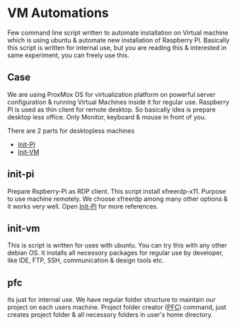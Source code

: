 # VM Automations
Few command line script written to automate installation on Virtual machine which is using ubuntu & automate new installation of Raspberry PI.
Basically this script is written for internal use, but you are reading this & interested in same experiment, you can freely use this.

## Case
We are using ProxMox OS for virtualization platform on powerful server configuration & running Virtual Machines inside it for regular use. 
Raspberry PI is used as thin client for remote desktop. So basically idea is prepare desktop less office. Only Monitor, keyboard & mouse in front of you.

There are 2 parts for desktopless machines
* [Init-PI](init-pi)
* [Init-VM](init-vm)

## init-pi
Prepare Rspberry-Pi as RDP client.
This script install xfreerdp-x11. Purpose to use machine remotely. We choose xfreerdp among many other options & it works very well. 
Open [Init-PI](init-pi) for more references.

## init-vm
This is script is written for uses with ubuntu. You can try this with any other debian OS. It installs all necessory packages for regular use by developer, like IDE, FTP, SSH, communication & design tools etc.

## pfc
Its just for internal use. We have regular folder structure to maintain our project on each users machine. 
Project folder creator ([PFC](pfc)) command, just creates project folder & all necessory folders in user's home directory.
